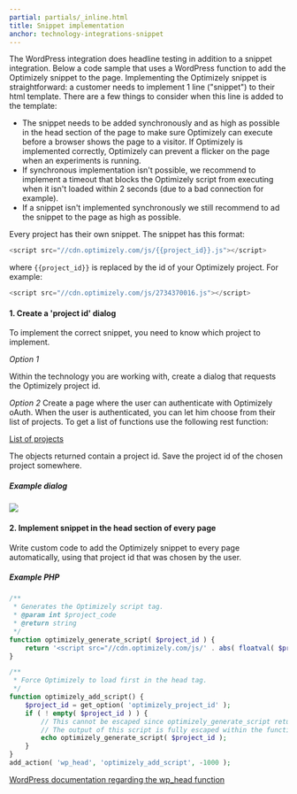 ```yaml
---
partial: partials/_inline.html
title: Snippet implementation
anchor: technology-integrations-snippet
---
```


The WordPress integration does headline testing in addition to a snippet integration. Below a code sample that uses a WordPress function to add the Optimizely snippet to the page. Implementing the Optimizely snippet is straightforward: a customer needs to implement 1 line ("snippet") to their html template. There are a few things to consider when this line is added to the template:

* The snippet needs to be added synchronously and as high as possible in the head section of the page to make sure Optimizely can execute before a browser shows the page to a visitor. If Optimizely is implemented correctly, Optimizely can prevent a flicker on the page when an experiments is running.
* If synchronous implementation isn't possible, we recommend to implement a timeout that blocks the Optimizely script from executing when it isn't loaded within 2 seconds (due to a bad connection for example).
* If a snippet isn't implemented synchronously we still recommend to ad the snippet to the page as high as possible.

Every project has their own snippet. The snippet has this format:

```js
<script src="//cdn.optimizely.com/js/{{project_id}}.js"></script>
```

where `{{project_id}}` is replaced by the id of your Optimizely project. For example:

```js
<script src="//cdn.optimizely.com/js/2734370016.js"></script>
```

#### 1. Create a 'project id' dialog
To implement the correct snippet, you need to know which project to implement.

*Option 1*

Within the technology you are working with, create a dialog that requests the Optimizely project id.

*Option 2*
Create a page where the user can authenticate with Optimizely oAuth. When the user is authenticated, you can let him choose from their list of projects. To get a list of functions use the following rest function:

[List of projects](/rest/reference/index.html#list-projects)

The objects returned contain a project id. Save the project id of the chosen project somewhere.

##### Example dialog
<img src="../../assets/img/wordpress_dialog.png">


#### 2. Implement snippet in the head section of every page
Write custom code to add the Optimizely snippet to every page automatically, using that project id that was chosen by the user.

##### Example PHP

```php
/**
 * Generates the Optimizely script tag.
 * @param int $project_code
 * @return string
 */
function optimizely_generate_script( $project_id ) {
	return '<script src="//cdn.optimizely.com/js/' . abs( floatval( $project_id ) ) . '.js"></script>';
}

/**
 * Force Optimizely to load first in the head tag.
 */
function optimizely_add_script() {
	$project_id = get_option( 'optimizely_project_id' );
	if ( ! empty( $project_id ) ) {
		// This cannot be escaped since optimizely_generate_script returns a script tag.
		// The output of this script is fully escaped within the function below
		echo optimizely_generate_script( $project_id );
	}
}
add_action( 'wp_head', 'optimizely_add_script', -1000 );
```

[WordPress documentation regarding the wp_head function](https://codex.wordpress.org/Plugin_API/Action_Reference/wp_head)

